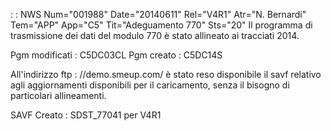  :  : NWS Num="001988" Date="20140611" Rel="V4R1" Atr="N. Bernardi" Tem="APP" App="C5" Tit="Adeguamento 770" Sts="20"
Il programma di trasmissione dei dati del modulo 770 è stato allineato ai tracciati 2014.

Pgm modificati :  C5DC03CL
Pgm creato :  C5DC14S

All'indirizzo ftp : //demo.smeup.com/ è stato reso disponibile il savf
relativo agli aggiornamenti disponibili per il caricamento, senza il bisogno di particolari allineamenti.

SAVF Creato : 
SDST_77041 per V4R1
